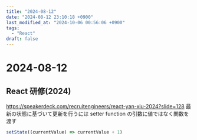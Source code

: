 ```yaml
---
title: "2024-08-12"
date: "2024-08-12 23:10:18 +0900"
last_modified_at: "2024-10-06 00:56:06 +0900"
tags:
  - "React"
draft: false
---
```

# 2024-08-12
## React 研修(2024)
https://speakerdeck.com/recruitengineers/react-yan-xiu-2024?slide=128
最新の状態に基づいて更新を行うには setter function の引数に値ではなく関数を渡す

```js
setState((currentValue) => currentValue + 1)
```
